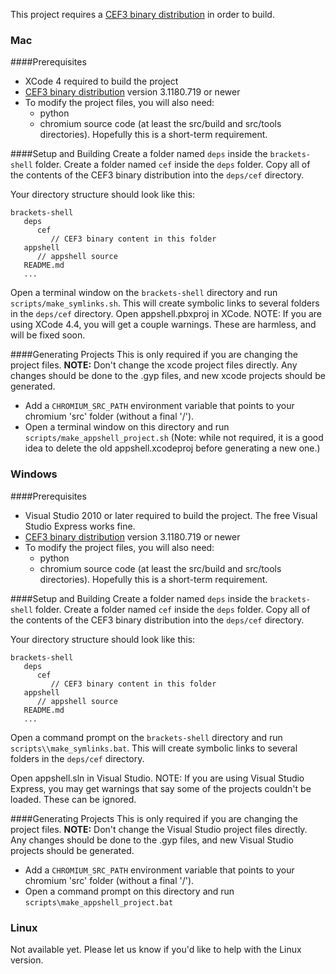 This project requires a [CEF3 binary distribution](http://code.google.com/p/chromiumembedded/downloads/list) in order to build.

### Mac
####Prerequisites

* XCode 4 required to build the project
* [CEF3 binary distribution](http://code.google.com/p/chromiumembedded/downloads/detail?name=cef_binary_3.1180.719_macosx.zip&can=2&q=)  version 3.1180.719 or newer
* To modify the project files, you will also need:
  * python
  * chromium source code (at least the src/build and src/tools directories). Hopefully this is a short-term requirement.

####Setup and Building
Create a folder named `deps` inside the `brackets-shell` folder.
Create a folder named `cef` inside the `deps` folder.
Copy all of the contents of the CEF3 binary distribution into the `deps/cef` directory. 

Your directory structure should look like this:
```
brackets-shell
   deps
      cef
         // CEF3 binary content in this folder
   appshell
      // appshell source
   README.md
   ...
```

Open a terminal window on the `brackets-shell` directory and run `scripts/make_symlinks.sh`. This will create symbolic links to several folders in the `deps/cef` directory.
Open appshell.pbxproj in XCode. NOTE: If you are using XCode 4.4, you will get a couple warnings. These are harmless, and will be fixed soon.

####Generating Projects
This is only required if you are changing the project files. **NOTE:** Don't change the xcode project files directly. Any changes should be done to the .gyp files, and new xcode projects should be generated.

* Add a <code>CHROMIUM\_SRC\_PATH</code> environment variable that points to your chromium 'src' folder (without a final '/').
* Open a terminal window on this directory and run <code>scripts/make\_appshell\_project.sh</code> (Note: while not required, it is a good idea to delete the old appshell.xcodeproj before generating a new one.)

### Windows

####Prerequisites

* Visual Studio 2010 or later required to build the project. The free Visual Studio Express works fine.
* [CEF3 binary distribution](http://code.google.com/p/chromiumembedded/downloads/detail?name=cef_binary_3.1180.719_windows.zip&can=2&q=) version 3.1180.719 or newer
* To modify the project files, you will also need:
  * python
  * chromium source code (at least the src/build and src/tools directories). Hopefully this is a short-term requirement.

####Setup and Building
Create a folder named `deps` inside the `brackets-shell` folder.
Create a folder named `cef` inside the `deps` folder.
Copy all of the contents of the CEF3 binary distribution into the `deps/cef` directory. 

Your directory structure should look like this:
```
brackets-shell
   deps
      cef
         // CEF3 binary content in this folder
   appshell
      // appshell source
   README.md
   ...
```

Open a command prompt on the `brackets-shell` directory and run `scripts\\make_symlinks.bat`. This will create symbolic links to several folders in the `deps/cef` directory.

Open appshell.sln in Visual Studio. NOTE: If you are using Visual Studio Express, you may get warnings that say some of the projects couldn't be loaded. These can be ignored.

####Generating Projects
This is only required if you are changing the project files. **NOTE:** Don't change the Visual Studio project files directly. Any changes should be done to the .gyp files, and new Visual Studio projects should be generated.

* Add a <code>CHROMIUM\_SRC\_PATH</code> environment variable that points to your chromium 'src' folder (without a final '/').
* Open a command prompt on this directory and run <code>scripts\\make\_appshell\_project.bat</code>

### Linux

Not available yet. Please let us know if you'd like to help with the Linux version.